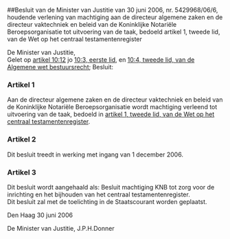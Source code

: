<meta http-equiv='Content-Type' content='text/html; charset=utf-8' />

##Besluit van de Minister van Justitie van 30 juni 2006, nr. 5429968/06/6, houdende verlening van machtiging aan de directeur algemene zaken en de directeur vaktechniek en beleid van de Koninklijke Notariële Beroepsorganisatie tot uitvoering van de taak, bedoeld artikel 1, tweede lid, van de Wet op het centraal testamentenregister

De Minister van Justitie,  
Gelet op [artikel 10:12](../../../../../../../../../../../../../../../wet/algemene/wet/bestuursrecht/BWBR0005537/README.md) jo [10:3, eerste lid](../../../../../../../../../../../../../../../wet/algemene/wet/bestuursrecht/BWBR0005537/README.md), en [10:4, tweede lid, van de Algemene wet bestuursrecht](../../../../../../../../../../../../../../../wet/algemene/wet/bestuursrecht/BWBR0005537/README.md);
Besluit:    

### Artikel  1  

Aan de directeur algemene zaken en de directeur vaktechniek en beleid van de Koninklijke Notariële Beroepsorganisatie wordt machtiging verleend tot uitvoering van de taak, bedoeld in [artikel 1, tweede lid, van de Wet op het centraal testamentenregister](../../../../../../../../../../../../../../../wet/wet/op/het/centraal/testamentenregister/BWBR0003080/README.md).  

### Artikel  2  

Dit besluit treedt in werking met ingang van 1 december 2006.  

### Artikel  3  

Dit besluit wordt aangehaald als: Besluit machtiging KNB tot zorg voor de inrichting en het bijhouden van het centraal testamentenregister.  
Dit besluit zal met de toelichting in de Staatscourant worden geplaatst.   

Den Haag 
30 juni 2006   

De 
Minister van Justitie, 
J.P.H.Donner   
